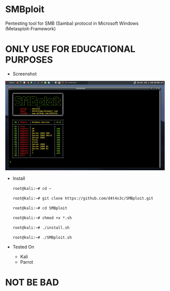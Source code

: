 # SMBploit

Pentesting tool for SMB (Samba) protocol in Microsoft Windows (Metasploit-Framework)

# ONLY USE FOR EDUCATIONAL PURPOSES

* Screenshot


![](/screenshot/A.png)

* Install

   ``` root@kali:~# cd ~ ```

   ``` root@kali:~# git clone https://github.com/d4t4s3c/SMBploit.git ```

   ``` root@kali:~# cd SMBploit ```

   ``` root@kali:~# chmod +x *.sh ```

   ``` root@kali:~# ./install.sh ```

   ``` root@kali:~# ./SMBploit.sh ```

* Tested On

  * Kali
  * Parrot

# NOT BE BAD


